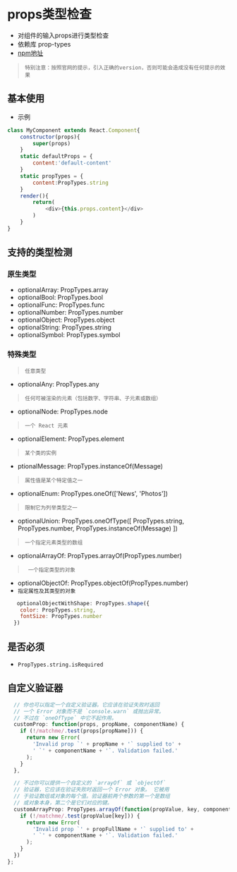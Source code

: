 # props类型检查
  - 对组件的输入props进行类型检查
  - 依赖库 prop-types
  - [npm地址](https://www.npmjs.com/package/prop-types)
  >`特别注意：按照官网的提示，引入正确的version，否则可能会造成没有任何提示的效果`

## 基本使用
  - 示例
  ```js
  class MyComponent extends React.Component{
      constructor(props){
          super(props)
      }
      static defaultProps = {
          content:'default-content'
      }
      static propTypes = {
          content:PropTypes.string
      }
      render(){
          return(
              <div>{this.props.content}</div>
          )
      }
  }
  ```

## 支持的类型检测
### 原生类型
  - optionalArray: PropTypes.array
  - optionalBool: PropTypes.bool
  - optionalFunc: PropTypes.func
  - optionalNumber: PropTypes.number
  - optionalObject: PropTypes.object
  - optionalString: PropTypes.string
  - optionalSymbol: PropTypes.symbol
### 特殊类型
  >`任意类型`
  - optionalAny: PropTypes.any
  >`任何可被渲染的元素（包括数字、字符串、子元素或数组）`
  - optionalNode: PropTypes.node
  >`一个 React 元素`
  - optionalElement: PropTypes.element
  >`某个类的实例`
  - ptionalMessage: PropTypes.instanceOf(Message)
  >`属性值是某个特定值之一`
  - optionalEnum: PropTypes.oneOf(['News', 'Photos'])
  >`限制它为列举类型之一`
  - optionalUnion: PropTypes.oneOfType([
    PropTypes.string,
    PropTypes.number,
    PropTypes.instanceOf(Message)
  ])
  >`一个指定元素类型的数组`
  - optionalArrayOf: PropTypes.arrayOf(PropTypes.number)
  >` 一个指定类型的对象`
  - optionalObjectOf: PropTypes.objectOf(PropTypes.number)
  - `指定属性及其类型的对象`
  ```js
     optionalObjectWithShape: PropTypes.shape({
      color: PropTypes.string,
      fontSize: PropTypes.number
    })
  ```

## 是否必须
  - `PropTypes.string.isRequired`

## 自定义验证器
```js
  // 你也可以指定一个自定义验证器。它应该在验证失败时返回
  // 一个 Error 对象而不是 `console.warn` 或抛出异常。
  // 不过在 `oneOfType` 中它不起作用。
  customProp: function(props, propName, componentName) {
    if (!/matchme/.test(props[propName])) {
      return new Error(
        'Invalid prop `' + propName + '` supplied to' +
        ' `' + componentName + '`. Validation failed.'
      );
    }
  },

  // 不过你可以提供一个自定义的 `arrayOf` 或 `objectOf` 
  // 验证器，它应该在验证失败时返回一个 Error 对象。 它被用
  // 于验证数组或对象的每个值。验证器前两个参数的第一个是数组
  // 或对象本身，第二个是它们对应的键。
  customArrayProp: PropTypes.arrayOf(function(propValue, key, componentName, location, propFullName) {
    if (!/matchme/.test(propValue[key])) {
      return new Error(
        'Invalid prop `' + propFullName + '` supplied to' +
        ' `' + componentName + '`. Validation failed.'
      );
    }
  })
};
```
